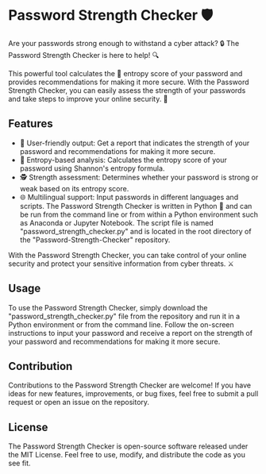 # Password Strength Checker 🛡️

Are your passwords strong enough to withstand a cyber attack? 🔒 The Password Strength Checker is here to help! 🔍

This powerful tool calculates the 🔢 entropy score of your password and provides recommendations for making it more secure. With the Password Strength Checker, you can easily assess the strength of your passwords and take steps to improve your online security. 💪

## Features
* 🌟 User-friendly output: Get a report that indicates the strength of your password and recommendations for making it more secure.
* 🎁 Entropy-based analysis: Calculates the entropy score of your password using Shannon's entropy formula.
* 🕵️ Strength assessment: Determines whether your password is strong or weak based on its entropy score.
* 🌐 Multilingual support: Input passwords in different languages and scripts.
The Password Strength Checker is written in Python 🐍 and can be run from the command line or from within a Python environment such as Anaconda or Jupyter Notebook. The script file is named "password_strength_checker.py" and is located in the root directory of the "Password-Strength-Checker" repository.

With the Password Strength Checker, you can take control of your online security and protect your sensitive information from cyber threats. ⚔️

## Usage
To use the Password Strength Checker, simply download the "password_strength_checker.py" file from the repository and run it in a Python environment or from the command line. Follow the on-screen instructions to input your password and receive a report on the strength of your password and recommendations for making it more secure.

## Contribution
Contributions to the Password Strength Checker are welcome! If you have ideas for new features, improvements, or bug fixes, feel free to submit a pull request or open an issue on the repository.

## License
The Password Strength Checker is open-source software released under the MIT License. Feel free to use, modify, and distribute the code as you see fit.



